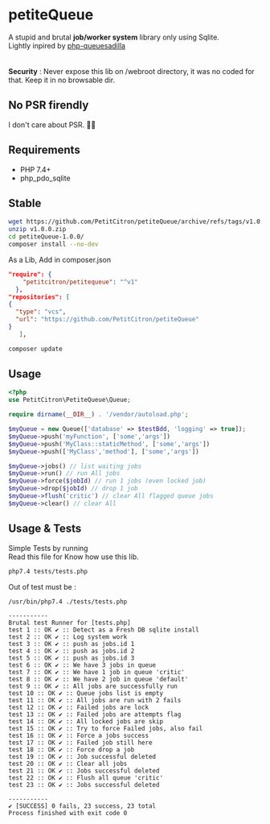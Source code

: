 
# petiteQueue

A stupid and brutal **job/worker system** library only using Sqlite.<br>
Lightly inpired by <a href="https://github.com/josegonzalez/php-queuesadilla">php-queuesadilla</a><br><br>
<br>
**Security** : Never expose this lib on /webroot directory, it was no coded for that. Keep it in no browsable dir.

## No PSR firendly

I don't care about PSR.  🤷‍♂️ 


## Requirements

- PHP 7.4+
- php_pdo_sqlite

## Stable


```sh
wget https://github.com/PetitCitron/petiteQueue/archive/refs/tags/v1.0.0.zip
unzip v1.0.0.zip
cd petiteQueue-1.0.0/
composer install --no-dev
```

As a Lib, Add in composer.json

```json
"require": {
    "petitcitron/petitequeue": "^v1"
  },
"repositories": [
{
  "type": "vcs",
  "url": "https://github.com/PetitCitron/petiteQueue"
}
   ],
```
```sh
composer update
```

## Usage


```php
<?php
use PetitCitron\PetiteQueue\Queue;

require dirname(__DIR__) . '/vendor/autoload.php';

$myQueue = new Queue(['database' => $testBdd, 'logging' => true]);
$myQueue->push('myFunction', ['some','args'])
$myQueue->push('MyClass::staticMethod', ['some','args'])
$myQueue->push(['MyClass','method'], ['some','args'])

$myQueue->jobs() // list waiting jobs
$myQueue->run() // run All jobs
$myQueue->force($jobId) // run 1 jobs (even locked job)
$myQueue->drop($jobId) // drop 1 job
$myQueue->flush('critic') // clear All flagged queue jobs
$myQueue->clear() // clear All
```

## Usage & Tests


Simple Tests by running <br>
Read this file for Know how use this lib.

```sh
php7.4 tests/tests.php
```

Out of test must be :

```log
/usr/bin/php7.4 ./tests/tests.php

-----------
Brutal test Runner for [tests.php]
test 1 :: OK ✔ :: Detect as a Fresh DB sqlite install
test 2 :: OK ✔ :: Log system work
test 3 :: OK ✔ :: push as jobs.id 1
test 4 :: OK ✔ :: push as jobs.id 2
test 5 :: OK ✔ :: push as jobs.id 3
test 6 :: OK ✔ :: We have 3 jobs in queue
test 7 :: OK ✔ :: We have 1 job in queue 'critic'
test 8 :: OK ✔ :: We have 2 job in queue 'default'
test 9 :: OK ✔ :: All jobs are successfully run
test 10 :: OK ✔ :: Queue jobs list is empty
test 11 :: OK ✔ :: All jobs are run with 2 fails
test 12 :: OK ✔ :: Failed jobs are lock
test 13 :: OK ✔ :: Failed jobs are attempts flag
test 14 :: OK ✔ :: All locked jobs are skip
test 15 :: OK ✔ :: Try to force Failed jobs, also fail
test 16 :: OK ✔ :: Force a jobs success
test 17 :: OK ✔ :: Failed job still here
test 18 :: OK ✔ :: Force drop a job
test 19 :: OK ✔ :: Job successful deleted
test 20 :: OK ✔ :: Clear all jobs
test 21 :: OK ✔ :: Jobs successful deleted
test 22 :: OK ✔ :: Flush all queue 'critic'
test 23 :: OK ✔ :: Jobs successful deleted

-----------
✔ [SUCCESS] 0 fails, 23 success, 23 total 
Process finished with exit code 0
```